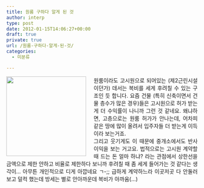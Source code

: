 ```yaml
---
title: 원룸 구하다 알게 된 것
author: interp
type: post
date: 2012-01-15T14:06:27+00:00
draft: true
private: true
url: /원룸-구하다-알게-된-것/
categories:
  - 미분류

---
```

<div style="text-align: justify;">
  <img src="http://aux4.iconpedia.net/uploads/702880317631379470.png" align="left" width="210" style="margin-right:20px;" />원룸이라도 고시원으로 되어있는 (제2근린시설이던가) 데서는 복비를 세게 후려칠 수 있는 구조인 듯 합니다.&nbsp;요즘 건물 (특히 신축이면서 건물 층수가 많은 경우)들은 고시원으로 허가 받는게 더 수익률이 나니까 그런 것 같네요.&nbsp;왜냐하면, 고층으로는 원룸 허가가 안나는데, 어차피 같은 땅에 많이 올려서 입주자들 더 받는게 이득이라 보는거죠.
</div>

<div style="text-align: justify;">
</div>

<div style="text-align: justify;">
  그리고 웃기게도 이 때문에 중개소에서도 반사이익을 보는 거고요.&nbsp;법적으로는 고시원 계약할 때 드는 돈 얼마 하냐? 라는 관점에서 상한선을 금액으로 제한 안하고 비율로 제한하다 보니까 후려칠 때 좀 세게 들어가는 것 같다는 생각이&#8230;&nbsp;아무튼 개인적으로 디게 아깝네요 ㄱ-;;&nbsp;급하게 계약하느라 이곳저곳 다 안둘러보고 덜컥 했는데 방세는 별로 안아까운데 복비가 아까움(&#8230;)
</div>